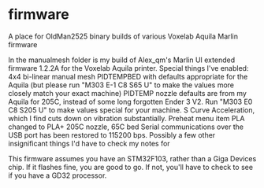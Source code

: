 # firmware
A place for OldMan2525 binary builds of various Voxelab Aquila Marlin firmware

In the manualmesh folder is my build of Alex_qm's Marlin UI extended firmware 1.2.2A for the Voxelab Aquila printer. Special things I've enabled:
4x4 bi-linear manual mesh
PIDTEMPBED with defaults appropriate for the Aquila (but please run "M303 E-1 C8 S65 U" to make the values more closely match your exact machine)
PIDTEMP nozzle defaults are from my Aquila for 205C, instead of some long forgotten Ender 3 V2. Run "M303 E0 C8 S205 U" to make values special for your machine.
S Curve Acceleration, which I find cuts down on vibration substantially.
Preheat menu item PLA changed to PLA+ 205C nozzle, 65C bed
Serial communications over the USB port has been restored to 115200 bps.
Possibly a few other insignificant things I'd have to check my notes for

This firmware assumes you have an STM32F103, rather than a Giga Devices chip. If it flashes fine, you are good to go. If not, you'll have to check to see if you have a GD32 processor.
